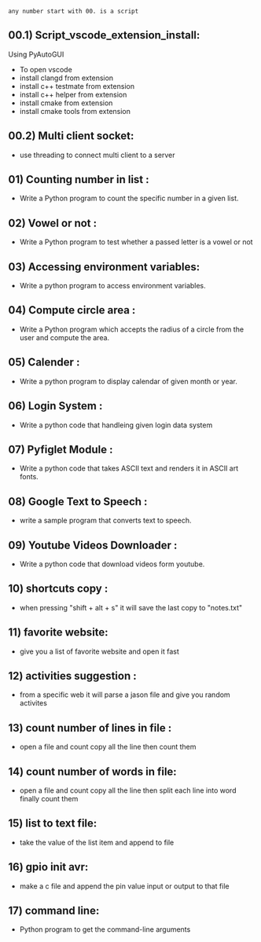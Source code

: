 `any number start with 00. is a script`

## 00.1) Script_vscode_extension_install:
 Using PyAutoGUI 
- To open vscode 
- install clangd from extension
- install c++ testmate  from extension
- install c++ helper  from extension
- install cmake  from extension
- install cmake tools  from extension
## 00.2) Multi client socket:
 * use threading to connect multi client to a server
 
## 01) Counting number in list :   
 * Write a Python program to count the specific number  in a given list.
## 02) Vowel or not : 
 * Write a Python program to test whether a passed letter is a vowel or not
## 03) Accessing environment variables:
 * Write a python program to access environment variables.
## 04) Compute circle area :
 * Write a Python program which accepts the radius of a circle from the user and compute the area.
## 05) Calender :
 * Write a python program to display calendar of given month or year.
## 06) Login System :
 * Write a python code that handleing given login data system
## 07) Pyfiglet Module :
 * Write a python code that takes ASCII text and renders it in ASCII art fonts.
## 08) Google Text to Speech : 
 * write a sample program that converts text to speech.
## 09) Youtube Videos Downloader :
 * Write a python code that download videos form youtube.
## 10) shortcuts copy :
 * when pressing "shift + alt + s" it will save the last copy to "notes.txt"
## 11) favorite website:
 * give you a list of favorite website and open it fast
## 12) activities suggestion :
 * from a specific web it will parse a jason file and give you random activites
## 13) count number of lines in file :
 * open a file and count copy all the line then count them
## 14) count number of words in file:
 * open a file and count copy all the line then split each line into word finally count them
## 15) list to text file:
 * take the value of the list item and append to file 
## 16) gpio init avr:
 * make a c file and append the pin value input or output to that file
## 17) command line:
 * Python program to get the command-line arguments
